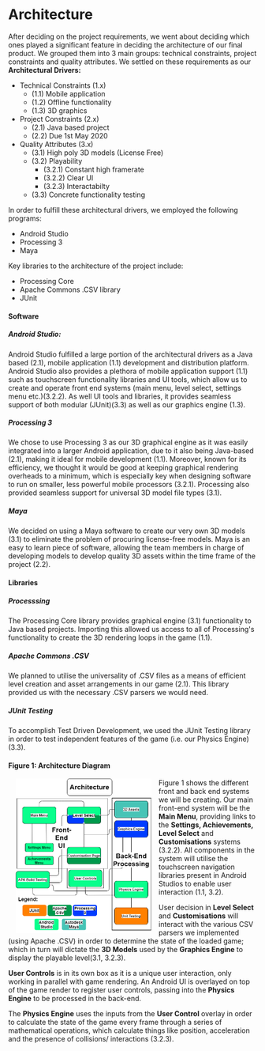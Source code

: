 # Architecture
After deciding on the project requirements, we went about deciding which ones played a significant feature in deciding the architecture of our final product. We grouped them into 3 main groups: technical constraints, project constraints and quality attributes. We settled on these requirements as our **Architectural Drivers:** 
- Technical Constraints (1.x)
  - (1.1) Mobile application
  - (1.2) Offline functionality
  - (1.3) 3D graphics 
- Project Constraints (2.x)
  - (2.1) Java based project
  - (2.2) Due 1st May 2020
- Quality Attributes (3.x)
  - (3.1) High poly 3D models (License Free)
  - (3.2) Playability
    - (3.2.1) Constant high framerate
    - (3.2.2) Clear UI
    - (3.2.3) Interactabilty 
  - (3.3) Concrete functionality testing

In order to fulfill these architectural drivers, we employed the following programs:
  - Android Studio
  - Processing 3
  - Maya

Key libraries to the architecture of the project include:
  - Processing Core
  - Apache Commons .CSV library
  - JUnit

#### Software
##### Android Studio:

Android Studio fulfilled a large portion of the architectural drivers as a Java based (2.1), mobile application (1.1) development and distribution platform. Android Studio also provides a plethora of mobile application support (1.1) such as touchscreen functionality libraries and UI tools, which allow us to create and operate front end systems (main menu, level select, settings menu etc.)(3.2.2). As well UI tools and libraries, it provides seamless support of both modular (JUnit)(3.3) as well as our graphics engine (1.3).

##### Processing 3

We chose to use Processing 3 as our 3D graphical engine as it was easily integrated into a larger Android application, due to it also being Java-based (2.1), making it ideal for mobile development (1.1). Moreover, known for its efficiency, we thought it would be good at keeping graphical rendering overheads to a minimum, which is especially key when designing software to run on smaller, less powerful mobile processors (3.2.1). Processing also provided seamless support for universal 3D model file types (3.1). 

##### Maya

We decided on using a Maya software to create our very own 3D models (3.1) to eliminate the problem of procuring license-free models. Maya is an easy to learn piece of software, allowing the team members in charge of developing models to develop quality 3D assets within the time frame of the project (2.2).

#### Libraries

##### Processsing

The Processing Core library provides graphical engine (3.1) functionality to Java based projects. Importing this allowed us access to all of Processing's functionality to create the 3D rendering loops in the game (1.1). 

##### Apache Commons .CSV

We planned to utilise the universality of .CSV files as a means of efficient level creation and asset arrangements in our game (2.1). This library provided us with the necessary .CSV parsers we would need.

##### JUnit Testing

To accomplish Test Driven Development, we used the JUnit Testing library in order to test independent features of the game (i.e. our Physics Engine) (3.3).

#### Figure 1: Architecture Diagram
<img src="./Assets/Architecture_Diagram.png" alt="drawing" width="275" ALIGN="left" HSPACE="15"/>


Figure 1 shows the different front and back end systems we will be creating. Our main front-end system will be the **Main Menu**, providing links to the **Settings, Achievements, Level Select** and **Customisations** systems (3.2.2). All components in the system will utilise the touchscreen navigation libraries present in Android Studios to enable user interaction (1.1, 3.2). 

User decision in **Level Select** and **Customisations** will interact with the various CSV parsers we implemented (using Apache .CSV) in order to determine the state of the loaded game; which in turn will dictate the **3D Models** used by the **Graphics Engine** to display the playable level(3.1, 3.2.3). 

**User Controls** is in its own box as it is a unique user interaction, only working in parallel with game rendering. An Android UI is overlayed on top of the game render to register user controls, passing into the **Physics Engine** to be processed in the back-end. 

The **Physics Engine** uses the inputs from the **User Control** overlay in order to calculate the state of the game every frame through a series of mathematical operations, which calculate things like position, acceleration and the presence of collisions/ interactions (3.2.3).